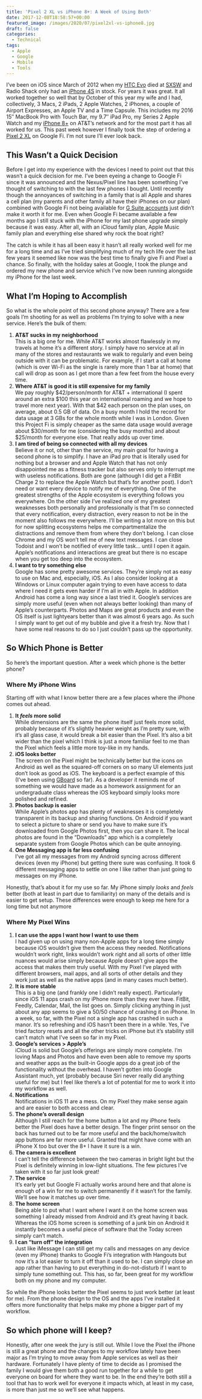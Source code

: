 ```yaml
---
title: 'Pixel 2 XL vs iPhone 8+: A Week of Using Both'
date: 2017-12-08T18:58:57+00:00
featured_image: /images/2020/07/pixel2xl-vs-iphone8.jpg
draft: false
categories:
  - Technical
tags:
  - Apple
  - Google
  - Mobile
  - Tools
---
```


I’ve been on iOS since March of 2012 when my [HTC Evo][1] died at [SXSW][2] and Radio Shack only had an [iPhone 4S][3] in stock. For years it was great. It all worked together so well that by October of this year my wife and I had, collectively, 3 Macs, 2 iPads, 2 Apple Watches, 2 iPhones, a couple of Airport Expresses, an Apple TV and a Time Capsule. This includes my 2016 15″ MacBook Pro with Touch Bar, my 9.7″ iPad Pro, my Series 2 Apple Watch and my [iPhone 8+][4] on AT&T’s network and for the most part it has all worked for us. This past week however I finally took the step of ordering a [Pixel 2 XL][5] on Google Fi. I’m not sure I’ll ever look back.

## This Wasn’t a Quick Decision

Before I get into my experience with the devices I need to point out that this wasn’t a quick decision for me. I’ve been eyeing a change to Google Fi since it was announced and the Nexus/Pixel line has been something I’ve thought of switching to with the last few phones I bought. Until recently though the annoyances of switching in a family that is all Apple and shares a cell plan (my parents and other family all have their iPhones on our plan) combined with Google Fi not being available for [G Suite accounts][6] just didn’t make it worth it for me. Even when Google Fi became available a few months ago I still stuck with the iPhone for my last phone upgrade simply because it was easy. After all, with an iCloud family plan, Apple Music family plan and everything else shared why rock the boat right?

The catch is while it has all been easy it hasn’t all really worked well for me for a long time and as I’ve tried simplifying much of my tech life over the last few years it seemed like now was the best time to finally give Fi and Pixel a chance. So finally, with the holiday sales at Google, I took the plunge and ordered my new phone and service which I’ve now been running alongside my iPhone for the last week.

## What I’m Hoping to Accomplish

So what is the whole point of this second phone anyway? There are a few goals I’m shooting for as well as problems I’m trying to solve with a new service. Here’s the bulk of them:

1. **AT&T sucks in my neighborhood**<br />This is a big one for me. While AT&T works almost flawlessly in my travels at home it’s a different story. I simply have no service at all in many of the stores and restaurants we walk to regularly and even being outside with it can be problematic. For example, if I start a call at home (which is over Wi-Fi as the single is rarely more than 1 bar at home) that call will drop as soon as I get more than a few feet from the house every time.
2. **Where AT&T is good it is still expensive for my family**<br />We pay roughly $42/person/month for AT&T + international (I spent around an extra $100 this year on international roaming and we hope to travel more next year). With that $42 each person on the plan uses, on average, about 0.5 GB of data. On a busy month I hold the record for data usage at 3 GBs for the whole month while I was in London. Given this Project Fi is simply cheaper as the same data usage would average about $30/month for me (considering the busy months) and about $25/month for everyone else. That really adds up over time.
3. **I am tired of being so connected with all my devices**<br />Believe it or not, other than the service, my main goal for having a second phone is to simplify. I have an iPad pro that is literally used for nothing but a browser and and Apple Watch that has not only disappointed me as a fitness tracker but also serves only to interrupt me with useless notifications. Both are gone (although I did get a FitBit Charge 2 to replace the Apple Watch but that’s for another post). I don’t need or want every device to notify me of everything. One of the greatest strengths of the Apple ecosystem is everything follows you everywhere. On the other side I’ve realized one of my greatest weaknesses both personally and professionally is that I’m so connected that every notification, every distraction, every reason to not be in the moment also follows me everywhere. I’ll be writing a lot more on this but for now splitting ecosystems helps me compartmentalize the distractions and remove them from where they don’t belong. I can close Chrome and my OS won’t tell me of new text messages. I can close Todoist and I won’t be notified of every little task… until I open it again. Apple’s notifications and interactions are great but there is no escape when you get too deep into the ecosystem.
4. **I want to try something else**<br />Google has some pretty awesome services. They’re simply not as easy to use on Mac and, especially, iOS. As I also consider looking at a Windows or Linux computer again trying to even have access to data where I need it gets even harder if I’m all in with Apple. In addition Android has come a long way since a last tried it. Google’s services are simply more useful (even when not always better looking) than many of Apple’s counterparts. Photos and Maps are great products and even the OS itself is just lightyears better than it was almost 6 years ago. As such I simply want to get out of my bubble and give it a fresh try. Now that I have some real reasons to do so I just couldn’t pass up the opportunity.

## So Which Phone is Better

So here’s the important question. After a week which phone is the better phone?

### Where My iPhone Wins

Starting off with what I know better there are a few places where the iPhone comes out ahead.

1. **It *feels* more solid**<br />While dimensions are the same the phone itself just feels more solid, probably because of it’s slightly heavier weight as I’m pretty sure, with it’s all glass case, it would break a bit easier than the Pixel. It’s also a bit wider than the pixel which I think is just a more familiar feel to me than the Pixel which feels a little more toy-like in my hands.
2. **iOS looks better**<br />The screen on the Pixel might be technically better but the icons on Android as well as the squared-off corners on so many UI elements just don’t look as good as iOS. The keyboard is a perfect example of this (I’ve been using [GBoard](https://en.wikipedia.org/wiki/Gboard) so far). As a developer it reminds me of something we would have made as a homework assignment for an undergraduate class whereas the iOS keyboard simply looks more polished and refined.
3. **Photos backup is easier**<br />While Apple’s photos app has plenty of weaknesses it is completely transparent in its backup and sharing functions. On Android if you want to select a picture to share or send you have to make sure it’s downloaded from Google Photos first, then you can share it. The local photos are found in the “Downloads” app which is a completely separate system from Google Photos which can be quite annoying.
4. **One Messaging app is far less confusing**<br />I’ve got all my messages from my Android syncing across different devices (even my iPhone) but getting there sure was confusing. It took 6 different messaging apps to settle on one I like rather than just going to messages on my iPhone.

Honestly, that’s about it for my use so far. My iPhone simply _looks_ and _feels_ better (both at least in part due to familiarity) on many of the details and is easier to get setup. These differences were enough to keep me here for a long time but not anymore

### Where My Pixel Wins

1. **I can use the apps I want how I want to use them**<br />I had given up on using many non-Apple apps for a long time simply because iOS wouldn’t give them the access they needed. Notifications wouldn’t work right, links wouldn’t work right and all sorts of other little nuances would arise simply because Apple doesn’t give apps the access that makes them truly useful. With my Pixel I’ve played with different browsers, mail apps, and all sorts of other details and they work just as well as the native apps (and in many cases much better).
2. **It is more stable**<br />This is a big one (and frankly one I didn’t really expect). Particularly since iOS 11 apps crash on my iPhone more than they ever have. FitBit, Feedly, Calendar, Mail, the list goes on. Simply clicking anything in just about any app seems to give a 50/50 chance of crashing it on iPhone. In a week, so far, with the Pixel not a single app has crashed in such a manor. It’s so refreshing and iOS hasn’t been there in a while. Yes, I’ve tried factory resets and all the other tricks on iPhone but it’s stability still can’t match what I’ve seen so far in my Pixel.
3. **Google’s services > Apple’s**<br />iCloud is solid but Google’s offerings are simply more complete. I’m loving Maps and Photos and have even been able to remove my sports and weather apps as the built-in Google apps do a great job of the functionality without the overhead. I haven’t gotten into Google Assistant much, yet (probably because Siri never really did anything useful for me) but I feel like there’s a lot of potential for me to work it into my workflow as well.
4. **Notifications**<br />Notifications in iOS 11 are a mess. On my Pixel they make sense again and are easier to both access and clear.
 5. **The phone’s overall design**<br />Although I still reach for the home button a lot and my iPhone feels better the Pixel does have a better design. The finger print sensor on the back has turned out to be far more useful and the back/home/switch app buttons are far more useful. Granted that might have come with an iPhone X too but over the 8+ I have it sure is a win.
6. **The camera is excellent**<br />I can’t tell the difference between the two cameras in bright light but the Pixel is definitely winning in low-light situations. The few pictures I’ve taken with it so far just look great!
7. **The service**<br />It’s early yet but Google Fi actually works around here and that alone is enough of a win for me to switch permanently if it wasn’t for the family. We’ll see how it matches up over time.
8. **The home screen**<br />Being able to put what I want where I want it on the home screen was something I already missed from Android and it’s great having it back. Whereas the iOS home screen is something of a junk bin on Android it instantly becomes a useful piece of software that the Today screen simply can’t match.
9. **I can “turn off” the integration**<br />Just like iMessage I can still get my calls and messages on any device (even my iPhone) thanks to Google Fi’s integration with Hangouts but now it’s a lot easier to turn it off than it used to be. I can simply close an app rather than having to put everything in do-not-disturb if I want to simply tune something out. This has, so far, been great for my workflow both on my phone and my computer.

So while the iPhone looks better the Pixel seems to just work better (at least for me). From the phone design to the OS and the apps I’ve installed it offers more functionality that helps make my phone a bigger part of my workflow.

## So which phone will I keep?

Honestly, after one week the jury is still out. While I love the Pixel the iPhone is still a great phone and the changes to my workflow lately have been major as I’m trying to move away from Apple services as well as their hardware. Fortunately I have plenty of time to decide as I promised the family I would give them both a good run together for a while to get everyone on board for where they want to be. In the end they’re both still a tool that has to work well for everyone it impacts which, at least in my case, is more than just me so we’ll see what happens.

 [1]: https://en.wikipedia.org/wiki/HTC_Evo_4G
 [2]: https://www.sxsw.com/
 [3]: https://en.wikipedia.org/wiki/IPhone_4S
 [4]: https://www.apple.com/iphone-8/
 [5]: https://store.google.com/product/pixel_2
 [6]: https://gsuite.google.com